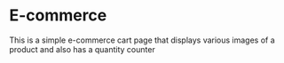 # E-commerce
This is a simple e-commerce cart page that displays various images of a product and also has a quantity counter
